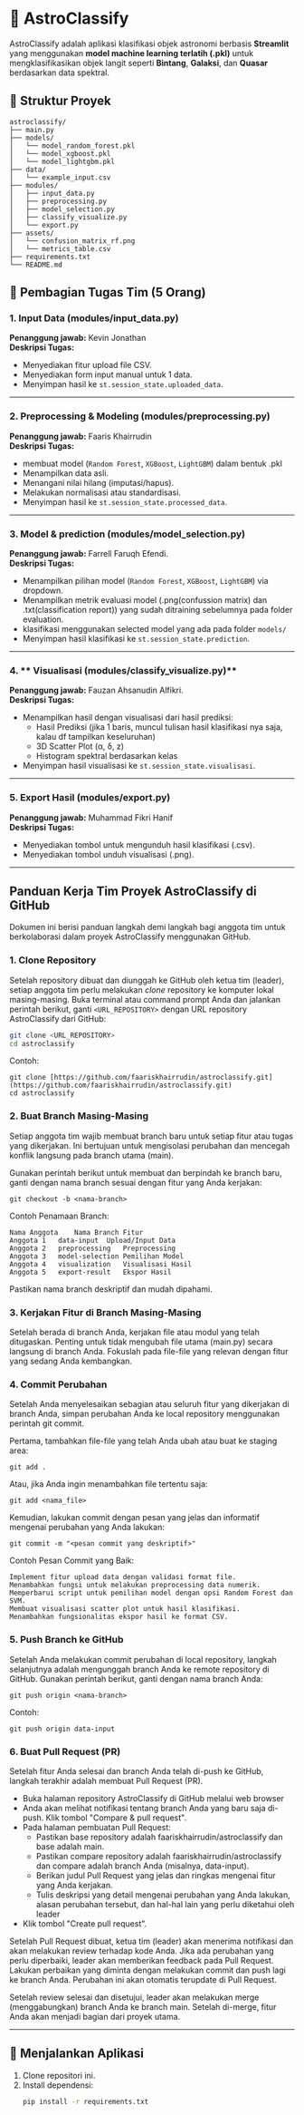# 🌌 AstroClassify

AstroClassify adalah aplikasi klasifikasi objek astronomi berbasis **Streamlit** yang menggunakan **model machine learning terlatih (.pkl)** untuk mengklasifikasikan objek langit seperti **Bintang**, **Galaksi**, dan **Quasar** berdasarkan data spektral.

## 📁 Struktur Proyek
```
astroclassify/
├── main.py
├── models/
│   └── model_random_forest.pkl
│   └── model_xgboost.pkl
│   └── model_lightgbm.pkl
├── data/
│   └── example_input.csv
├── modules/
│   ├── input_data.py
│   ├── preprocessing.py
│   ├── model_selection.py
│   ├── classify_visualize.py
│   └── export.py
├── assets/
│   └── confusion_matrix_rf.png
│   └── metrics_table.csv
├── requirements.txt
└── README.md
```

## 👥 Pembagian Tugas Tim (5 Orang)

### 1. **Input Data (modules/input_data.py)**
**Penanggung jawab:** Kevin Jonathan  
**Deskripsi Tugas:**
- Menyediakan fitur upload file CSV.
- Menyediakan form input manual untuk 1 data.
- Menyimpan hasil ke `st.session_state.uploaded_data`.

---

### 2. **Preprocessing & Modeling (modules/preprocessing.py)**
**Penanggung jawab:** Faaris Khairrudin  
**Deskripsi Tugas:**
- membuat model (`Random Forest`, `XGBoost`, `LightGBM`) dalam bentuk .pkl
- Menampilkan data asli.
- Menangani nilai hilang (imputasi/hapus).
- Melakukan normalisasi atau standardisasi.
- Menyimpan hasil ke `st.session_state.processed_data`.

---

### 3. **Model & prediction (modules/model_selection.py)**
**Penanggung jawab:** Farrell Faruqh Efendi.  
**Deskripsi Tugas:**
- Menampilkan pilihan model (`Random Forest`, `XGBoost`, `LightGBM`) via dropdown.
- Menampilkan metrik evaluasi model (.png(confussion matrix) dan .txt(classification report)) yang sudah ditraining sebelumnya pada folder evaluation.
- klasifikasi menggunakan selected model yang ada pada folder `models/`
- Menyimpan hasil klasifikasi ke `st.session_state.prediction`.
---

### 4. ** Visualisasi (modules/classify_visualize.py)**
**Penanggung jawab:** Fauzan Ahsanudin Alfikri.  
**Deskripsi Tugas:**
- Menampilkan hasil dengan visualisasi dari hasil prediksi:
  - Hasil Prediksi (jika 1 baris, muncul tulisan hasil klasifikasi nya saja, kalau df tampilkan keseluruhan)
  - 3D Scatter Plot (α, δ, z)
  - Histogram spektral berdasarkan kelas
- Menyimpan hasil visualisasi ke `st.session_state.visualisasi`.

---

### 5. **Export Hasil (modules/export.py)**
**Penanggung jawab:** Muhammad Fikri Hanif  
**Deskripsi Tugas:**
- Menyediakan tombol untuk mengunduh hasil klasifikasi (.csv).
- Menyediakan tombol unduh visualisasi (.png).

---

## Panduan Kerja Tim Proyek AstroClassify di GitHub

Dokumen ini berisi panduan langkah demi langkah bagi anggota tim untuk berkolaborasi dalam proyek AstroClassify menggunakan GitHub.

### 1. Clone Repository

Setelah repository dibuat dan diunggah ke GitHub oleh ketua tim (leader), setiap anggota tim perlu melakukan *clone* repository ke komputer lokal masing-masing. Buka terminal atau command prompt Anda dan jalankan perintah berikut, ganti `<URL_REPOSITORY>` dengan URL repository AstroClassify dari GitHub:

```bash
git clone <URL_REPOSITORY>
cd astroclassify
```

Contoh:
```
git clone [https://github.com/faariskhairrudin/astroclassify.git](https://github.com/faariskhairrudin/astroclassify.git)
cd astroclassify
```
### 2. Buat Branch Masing-Masing

Setiap anggota tim wajib membuat branch baru untuk setiap fitur atau tugas yang dikerjakan. Ini bertujuan untuk mengisolasi perubahan dan mencegah konflik langsung pada branch utama (main).

Gunakan perintah berikut untuk membuat dan berpindah ke branch baru, ganti <nama-branch> dengan nama branch sesuai dengan fitur yang Anda kerjakan:
```
git checkout -b <nama-branch>
```
Contoh Penamaan Branch:
```
Nama Anggota	Nama Branch	Fitur
Anggota 1	data-input	Upload/Input Data
Anggota 2	preprocessing	Preprocessing
Anggota 3	model-selection	Pemilihan Model
Anggota 4	visualization	Visualisasi Hasil
Anggota 5	export-result	Ekspor Hasil
```
Pastikan nama branch deskriptif dan mudah dipahami.

### 3. Kerjakan Fitur di Branch Masing-Masing

Setelah berada di branch Anda, kerjakan file atau modul yang telah ditugaskan. Penting untuk tidak mengubah file utama (main.py) secara langsung di branch Anda. Fokuslah pada file-file yang relevan dengan fitur yang sedang Anda kembangkan.

### 4. Commit Perubahan

Setelah Anda menyelesaikan sebagian atau seluruh fitur yang dikerjakan di branch Anda, simpan perubahan Anda ke local repository menggunakan perintah git commit.

Pertama, tambahkan file-file yang telah Anda ubah atau buat ke staging area:
```
git add .
```
Atau, jika Anda ingin menambahkan file tertentu saja:
```
git add <nama_file>
```
Kemudian, lakukan commit dengan pesan yang jelas dan informatif mengenai perubahan yang Anda lakukan:
```
git commit -m "<pesan commit yang deskriptif>"
```

Contoh Pesan Commit yang Baik:

    Implement fitur upload data dengan validasi format file.
    Menambahkan fungsi untuk melakukan preprocessing data numerik.
    Memperbarui script untuk pemilihan model dengan opsi Random Forest dan SVM.
    Membuat visualisasi scatter plot untuk hasil klasifikasi.
    Menambahkan fungsionalitas ekspor hasil ke format CSV.

### 5. Push Branch ke GitHub

Setelah Anda melakukan commit perubahan di local repository, langkah selanjutnya adalah mengunggah branch Anda ke remote repository di GitHub. Gunakan perintah berikut, ganti <nama-branch> dengan nama branch Anda:
```
git push origin <nama-branch>
```
Contoh:
```
git push origin data-input
```

### 6. Buat Pull Request (PR)

Setelah fitur Anda selesai dan branch Anda telah di-push ke GitHub, langkah terakhir adalah membuat Pull Request (PR).

- Buka halaman repository AstroClassify di GitHub melalui web browser
-  Anda akan melihat notifikasi tentang branch Anda yang baru saja di-push. Klik tombol "Compare & pull request".
-  Pada halaman pembuatan Pull Request:
   -  Pastikan base repository adalah faariskhairrudin/astroclassify dan base adalah main.
   -  Pastikan compare repository adalah faariskhairrudin/astroclassify dan compare adalah branch Anda (misalnya, data-input).
   -  Berikan judul Pull Request yang jelas dan ringkas mengenai fitur yang Anda kerjakan.
   -  Tulis deskripsi yang detail mengenai perubahan yang Anda lakukan, alasan perubahan tersebut, dan hal-hal lain yang perlu diketahui oleh leader
-  Klik tombol "Create pull request".

Setelah Pull Request dibuat, ketua tim (leader) akan menerima notifikasi dan akan melakukan review terhadap kode Anda. Jika ada perubahan yang perlu diperbaiki, leader akan memberikan feedback pada Pull Request. Lakukan perbaikan yang diminta dengan melakukan commit dan push lagi ke branch Anda. Perubahan ini akan otomatis terupdate di Pull Request.

Setelah review selesai dan disetujui, leader akan melakukan merge (menggabungkan) branch Anda ke branch main. Setelah di-merge, fitur Anda akan menjadi bagian dari proyek utama.


---

## 🚀 Menjalankan Aplikasi

1. Clone repositori ini.
2. Install dependensi:
   ```bash
   pip install -r requirements.txt
